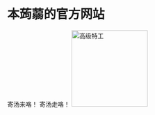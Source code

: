 # 本蒟蒻的官方网站
寄汤来咯！
寄汤走咯！
<img width="175" alt="高级特工" src="https://user-images.githubusercontent.com/102367763/160218682-24b705d9-4e57-44b3-b65f-3b1a094547a3.png">
